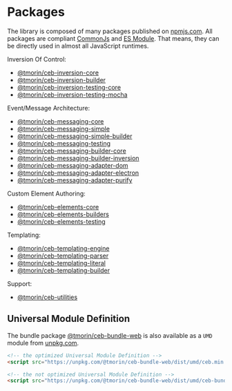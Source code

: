 # Packages

The library is composed of many packages published on [npmjs.com].
All packages are compliant [CommonJs](https://flaviocopes.com/commonjs) and [ES Module](https://flaviocopes.com/es-modules).
That means, they can be directly used in almost all JavaScript runtimes.

Inversion Of Control:
- [@tmorin/ceb-inversion-core](https://www.npmjs.com/package/@tmorin/ceb-inversion-core)
- [@tmorin/ceb-inversion-builder](https://www.npmjs.com/package/@tmorin/ceb-inversion-builder)
- [@tmorin/ceb-inversion-testing-core](https://www.npmjs.com/package/@tmorin/ceb-inversion-testing-core)
- [@tmorin/ceb-inversion-testing-mocha](https://www.npmjs.com/package/@tmorin/ceb-inversion-testing-mocha)

Event/Message Architecture:
- [@tmorin/ceb-messaging-core](https://www.npmjs.com/package/@tmorin/ceb-messaging-core)
- [@tmorin/ceb-messaging-simple](https://www.npmjs.com/package/@tmorin/ceb-messaging-simple)
- [@tmorin/ceb-messaging-simple-builder](https://www.npmjs.com/package/@tmorin/ceb-messaging-simple-builder)
- [@tmorin/ceb-messaging-testing](https://www.npmjs.com/package/@tmorin/ceb-messaging-testing)
- [@tmorin/ceb-messaging-builder-core](https://www.npmjs.com/package/@tmorin/ceb-messaging-builder-core)
- [@tmorin/ceb-messaging-builder-inversion](https://www.npmjs.com/package/@tmorin/ceb-messaging-builder-inversion)
- [@tmorin/ceb-messaging-adapter-dom](https://www.npmjs.com/package/@tmorin/ceb-messaging-adapter-dom)
- [@tmorin/ceb-messaging-adapter-electron](https://www.npmjs.com/package/@tmorin/ceb-messaging-adapter-electron)
- [@tmorin/ceb-messaging-adapter-purify](https://www.npmjs.com/package/@tmorin/ceb-messaging-adapter-purify)

Custom Element Authoring:
- [@tmorin/ceb-elements-core](https://www.npmjs.com/package/@tmorin/ceb-elements-core)
- [@tmorin/ceb-elements-builders](https://www.npmjs.com/package/@tmorin/ceb-elements-builders)
- [@tmorin/ceb-elements-testing](https://www.npmjs.com/package/@tmorin/ceb-elements-testing)

Templating:
- [@tmorin/ceb-templating-engine](https://www.npmjs.com/package/@tmorin/ceb-templating-engine)
- [@tmorin/ceb-templating-parser](https://www.npmjs.com/package/@tmorin/ceb-templating-parser)
- [@tmorin/ceb-templating-literal](https://www.npmjs.com/package/@tmorin/ceb-templating-literal)
- [@tmorin/ceb-templating-builder](https://www.npmjs.com/package/@tmorin/ceb-templating-builder)

Support:
- [@tmorin/ceb-utilities](https://www.npmjs.com/package/@tmorin/ceb-utilities)

## Universal Module Definition

The bundle package [@tmorin/ceb-bundle-web](https://www.npmjs.com/package/@tmorin/ceb-bundle-web) is also available as a `UMD` module from [unpkg.com].

```html
<!-- the optimized Universal Module Definition -->
<script src="https://unpkg.com/@tmorin/ceb-bundle-web/dist/umd/ceb.min.js"></script>
```

```html
<!-- the not optimized Universal Module Definition -->
<script src="https://unpkg.com/@tmorin/ceb-bundle-web/dist/umd/ceb-bundle-web.js"></script>
```

[unpkg.com]: https://unpkg.com
[npmjs.com]: https://www.npmjs.com
